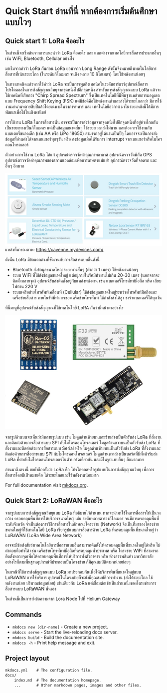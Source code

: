 # Quick Start อ่านที่นี่ หากต้องการเริ่มต้นศึกษา แบบไวๆ
## Quick start 1:  LoRa คืออะไร
ในส่วนนี้จะเริ่มต้นจากการแนะนำว่า LoRa คืออะไร และ แตกต่างจากเทคโลยีการสื่อสารประเภทอื่นๆ เช่น WiFi, Bluetooth, Cellular อย่างไร

มาเริ่มจากคำว่า LoRa กันก่อน  LoRa ย่อมาจาก Long Range ดังนั้นจึงหมายถึงเทคโนโลยีการสื่อสารที่เน้นระยะไกล (ในระดับกิโลเมตร จนถึง หลาย 10 กิโลเมตร) โดยใช้พลังงานน้อยๆ 

ในทางเทคนิคแล้วหากใช้คำว่า LoRa จะเป็นการพูดถึงเทคนิคในระดับฮาร์แวร์อุปกรณ์สื่อสาร โปรโตคอลในการส่งสัญญาณวิทยุจากจุดหนึ่งไปอีกจุดหนึ่ง สำหรับการส่งสัญญาณแบบ LoRa แล้วจะใช้เทคนิคที่เรียกว่า "Chirp Spread Spectrum" ซึ่งเป็นเทคโนโลยีที่มีพื่นฐานคล้ายการมอดูเลตแบบ Frequency Shift Keying (FSK) แต่มีข้อดีคือใช้พลังงานต่ำและส่งได้ระยะไกลกว่า มีการใช้งานมานานหลายสิบปีแล้วโดยเฉพาะในวงการทหาร และ เทคโนโลยีอวกาศ  มาในระยะหลังนี้ได้มีการพัฒนาเพื่อใช้ในเชิงพานิชย์

การใช้งาน LoRa ในการสื่อสารนั้น อาจจะเป็นการส่งข้อมูลจากจุดหนึ่งไปอีกจุดหนึ่งที่อยู่ห่างไกลกันเป็นระยะทางเป็นกิโลเมตร  แต่เป็นข้อมูลขนาดสั้นๆ ใช้ระยะเวลาส่งไม่นาน และต้องการใช้งานกับแบตเตอรี่ขนาดเล็ก (เช่น AA หรือ LiPo 18650) สามารถอยู่ได้นานเป็นปีๆ โดยอาจจะเป็นการส่งข้อมูลที่อ่านค่าได้จากเซนเซอร์ทุกๆวัน หรือ ส่งข้อมูลเมื่อได้รับการ interrupt จากเซนเซอร์หรือไมโครคอนโทรลเลอร์

ตัวอย่างการใช้งาน LoRa ได้แก่ อุปกรณ์ตรวจวัดค่าคุณภาพอากาศ  อุปกรณ์ตรวจวัดพิกัด GPS  อุปกรณ์ตรวจวัดค่าคุณภาพของสภาพแวดล้อมเพื่อการเกษตรแม่นยำ อุปกรณ์ตรวจวัดที่จอดรถ และอื่นๆ อีกมาก

![อุปกรณ์ต่างๆที่ใช้เทคโนโลยี LoRa](https://github.com/arduitronics/lora-book/blob/main/docs/img/loraapplications.jpg?raw=true "LoRa Applications")
แหล่งที่มาของภาพ: https://cayenne.mydevices.com/

ดังนั้น LoRa มีข้อแตกต่างที่ชัดเจนกับการสื่อสารแบบอื่นดังนี้  
- Bluetooth ส่งข้อมูลขนาดใหญ่ ระยะทางสั้นๆ (ต่ำกว่า 1 เมตร) ใช้พลังงานน้อยๆ  
- ระบบ WiFi ที่ใช้ส่งข้อมูลขนาดใหญ่ แต่อยู่ภายในรัศมีทำงานไม่เกิน 20-30 เมตร (นอกจากจะติดตั้งหลายจุด) อุปกรณ์รับส่งติดตั้งอยู่กับแหล่งพลังงาน เช่น แบตเตอรี่โทรศัพท์มือถือ หรือ เสียบไฟบ้าน 220 V   
- ระบบเครือข่ายโทรศัพท์เคลื่อนที่ (Cellular) ใช้ส่งข้อมูลขนาดใหญ่ระหว่างโทรศัพท์มือถือและเครื่อข่ายสื่อสาร ภายในรัศมีทำการของเครือข่ายโทรศัพท์ ใช้กำลังส่งได้สูง ชาร์จแบตเตอรี่ได้ทุกวัน

ทีนี้มาดูที่อุปกรณ์รับส่งสัญญาณที่ใช้เทคโนโลยี LoRA กันว่ามีหน้าตาอย่างไร

![อุปกรณ์รับส่งสัญญาณ LoRa](https://github.com/arduitronics/lora-book/blob/main/docs/img/lorachip.jpg?raw=true "LoRa Module")

จากรูปด้านบนจะเห็นว่ามีหลายรูปแบบ เช่น โมดูลด้านซ้ายบนและซ้ายล่างเป็นตัวรับส่ง LoRa ที่สั่งงานและติดต่อด้วยการสื่อสารแบบ SPI กับไมโครคอนโทรลเลอร์   โมดูลด้านขวาบนเป็นตัวรับส่ง LoRa ที่สั่งงานและติดต่อด้วยการสื่อสารแบบ Serial หรือ โมดูลด้านซ้ายบนเป็นตัวรับส่ง LoRa ที่สั่งงานและติดต่อด้วยการสื่อสารแบบ SPI กับไมโครคอนโทรลเลอร์   โมดูลด้านขวาล่างเป็นบอร์ดที่มีทั้งตัวรับส่ง LoRa ที่ต่อกับไมโครคอนโทรลเลอร์ในตัวบอร์ดเดียวกัน และมีในรูปแบบอื่นๆ อีกมากมาย

อ่านมาถึงตรงนี้ ขอย้ำอีกครั้งว่า LoRa คือ โปรโตคอลหรือรูปแบบในการส่งสัญญาณวิทยุ เพื่อการสื่อสารโดยมีเป้าหมายคือ ได้ระยะไกลและใช้พลังงานน้อยมาก 

For full documentation visit [mkdocs.org](https://www.mkdocs.org).

## Quick Start 2: LoRaWAN คืออะไร  
จากรูปแบบการส่งสัญญาณวิทยุแบบ LoRa ที่อธิบายไว้ด้านบน หากจะนำมาใช้ในการสื่อสารให้เป็นวงกว้าง ครอบคลุมพื้นที่การให้บริการขนาดใหญ่ เช่น ระดับหลายตารางกิโลเมตร จนมีการครอคลุมพื้นที่ระดับจังหวัด จำเป็นต้องการวิธีการสื่อสารในลักษณะโครงข่าย (Network) จึงเป็นที่มาของโตรงข่ายขนาดใหญ่ที่ใช้เทคโนโลยี LoRa   เรียกรูปแบบการสื่อสารด้วย LoRa ที่ครอบคลุมพื้นที่ขนาดใหญ่ว่า LoRaWAN (LoRa Wide Area Network)

อาจจะมีข้อส่งสัยว่าเทคโนโลยีการสื่อสารแบบอื่นสามารถติดตั้งให้ครอบคลุมพื้นที่ขนาดใหญ่ได้หรือ ไม่ คำตอบคือทำได้ เช่น เครือข่ายโทรศัพท์มือถือที่ครอบคลุมทั่วประเทศ หรือ โครงข่าย WiFi ที่สามารถติดตั้งหลายจุดเพื่อให้ครอบคลุมพื้นที่การให้บริการทั้งตัวอาคาร หรือ ห้างสรรพสินค้า มหาวิทยาลัย  อย่างไรก็ตามพื้นฐานอุปกรณ์ที่ประกอบเป็นโครงข่าย ก็มีคุณสมบัติตามหน่วยย่อยๆ

ในกรณีที่ใช้การส่งสัญญาณแบบ LoRa มาประกอบกันเพื่อให้บริการพื่นที่ขนาดใหญ่แบบ LoRaWAN  การใช้บริการ อุปกรณ์ในโครงข่ายก็จะยังมีคุณสมบัติการทำงาน (ส่งได้ระยะไกล ใช้พลังงานน้อย ปริมาณข้อมูลน้อย) เช่นเดียวกับ LoRa แต่เชื่อมต่อเข้าเป็นส่วนหนึ่งของโตรงข่ายการสื่อสารแบบ LoRaWAN นั่นเอง


ในส่วนนี้เป็นการส่งข้อความจาก Lora Node ไปที่ Helium Gateway
## Commands

* `mkdocs new [dir-name]` - Create a new project.
* `mkdocs serve` - Start the live-reloading docs server.
* `mkdocs build` - Build the documentation site.
* `mkdocs -h` - Print help message and exit.

## Project layout

    mkdocs.yml    # The configuration file.
    docs/
        index.md  # The documentation homepage.
        ...       # Other markdown pages, images and other files.
